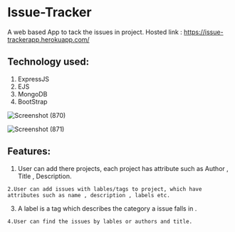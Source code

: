 # Issue-Tracker

A web based App to tack the issues in project.
Hosted link :  https://issue-trackerapp.herokuapp.com/


## Technology used:
   1. ExpressJS
   2. EJS
   3. MongoDB
   4. BootStrap
   
   
   ![Screenshot (870)](https://user-images.githubusercontent.com/53449205/176993104-917ecb99-69ab-41e0-b3f5-4b5d2c47ef5c.png)
   
   ![Screenshot (871)](https://user-images.githubusercontent.com/53449205/176993145-caca8a29-b94f-41cc-ba13-e1af1bd69ea3.png)
   

## Features:
   
   1. User can add there projects, each project has attribute such as Author , Title , Description.
   
    2.User can add issues with lables/tags to project, which have attributes such as name , description , labels etc.
   
   3. A label is a tag which describes the category a issue falls in .
   
    4.User can find the issues by lables or authors and title.
   
